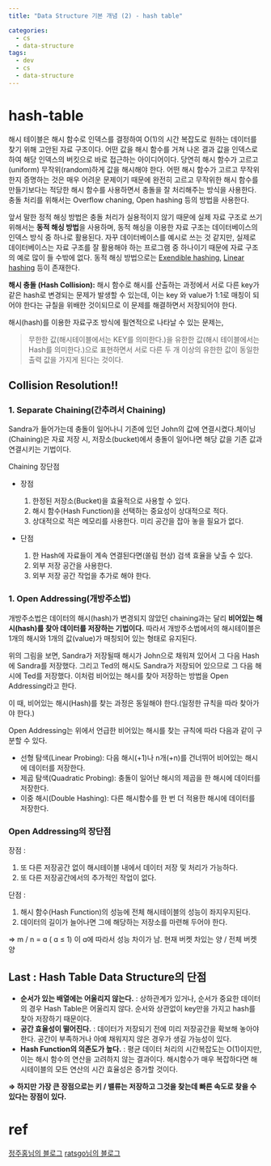 ```yaml
---
title: "Data Structure 기본 개념 (2) - hash table"

categories:
  - cs
  - data-structure
tags:
  - dev
  - cs
  - data-structure
---
```


# hash-table

해시 테이블은 해시 함수로 인덱스를 결정하여 O(1)의 시간 복잡도로 원하는 데이터를 찾기 위해 고안된 자료 구조이다. 어떤 값을 해시 함수를 거쳐 나온 결과 값을 인덱스로 하여 해당 인덱스의 버킷으로 바로 접근하는 아이디어이다. 당연히 해시 함수가 고르고(uniform) 무작위(random)하게 값을 해시해야 한다. 어떤 해시 함수가 고르고 무작위한지 증명하는 것은 매우 어려운 문제이기 때문에 완전히 고르고 무작위한 해시 함수를 만들기보다는 적당한 해시 함수를 사용하면서 충돌을 잘 처리해주는 방식을 사용한다. 충돌 처리를 위해서는 Overflow chaning, Open hashing 등의 방법을 사용한다.

앞서 말한 정적 해싱 방법은 충돌 처리가 실용적이지 않기 때문에 실제 자료 구조로 쓰기 위해서는 **동적 해싱 방법**을 사용하며, 동적 해싱을 이용한 자료 구조는 데이터베이스의 인덱스 방식 중 하나로 활용된다. 자꾸 데이터베이스를 예시로 쓰는 것 같지만, 실제로 데이터베이스는 자료 구조를 잘 활용해야 하는 프로그램 중 하나이기 때문에 자료 구조의 예로 많이 들 수밖에 없다. 동적 해싱 방법으로는 [Exendible hashing](https://en.wikipedia.org/wiki/Extendible_hashing), [Linear hashing](https://en.wikipedia.org/wiki/Linear_hashing) 등이 존재한다.

**해시 충돌 (Hash Collision):** 해시 함수로 해시를 산출하는 과정에서 서로 다른 key가 같은 hash로 변경되는 문제가 발생할 수 있는데, 이는 key 와 value가 1:1로 매칭이 되어야 한다는 규칠을 위배한 것이되므로 이 문제를 해결하면서 저장되어야 한다.

해시(hash)를 이용한 자료구조 방식에 필연적으로 나타날 수 있는 문제는,

> 무한한 값(해시테이블에서는 KEY를 의미한다.)을 유한한 값(해시 테이블에서는 Hash를 의미한다.)으로 표현하면서 서로 다른 두 개 이상의 유한한 값이 동일한 출력 값을 가지게 된다는 것이다.

## Collision Resolution!!

### 1. Separate Chaining(간추려서 Chaining)

Sandra가 들어가는데 충돌이 일어나니 기존에 있던 John의 값에 연결시켰다.체이닝(Chaining)은 자료 저장 시, 저장소(bucket)에서 충돌이 일어나면 해당 값을 기존 값과 연결시키는 기법이다.

Chaining 장단점

- 장점
  1) 한정된 저장소(Bucket)을 효율적으로 사용할 수 있다.
  2) 해시 함수(Hash Function)을 선택하는 중요성이 상대적으로 적다.
  3) 상대적으로 적은 메모리를 사용한다. 미리 공간을 잡아 놓을 필요가 없다.

- 단점
  1) 한 Hash에 자료들이 계속 연결된다면(쏠림 현상) 검색 효율을 낮출 수 있다.
  2) 외부 저장 공간을 사용한다.
  3) 외부 저장 공간 작업을 추가로 해야 한다.

### 1. Open Addressing(개방주소법)

개방주소법은 데이터의 해시(hash)가 변경되지 않았던 chaining과는 달리 **비어있는 해시(hash)를 찾아 데이터를 저장하는 기법이다.** 따라서 개방주소법에서의 해시테이블은 1개의 해시와 1개의 값(value)가 매칭되어 있는 형태로 유지된다.

위의 그림을 보면, Sandra가 저장될때 해시가 John으로 채워져 있어서 그 다음 Hash에 Sandra를 저장했다. 그리고 Ted의 해시도 Sandra가 저장되어 있으므로 그 다음 해시에 Ted를 저장했다. 이처럼 비어있는 해시를 찾아 저장하는 방법을 Open Addressing라고 한다.

이 때, 비어있는 해시(Hash)를 찾는 과정은 동일해야 한다.(일정한 규칙을 따라 찾아가야 한다.)

Open Addressing는 위에서 언급한 비어있는 해시를 찾는 규칙에 따라 다음과 같이 구분할 수 있다.

- 선형 탐색(Linear Probing): 다음 해시(+1)나 n개(+n)를 건너뛰어 비어있는 해시에 데이터를 저장한다.
- 제곱 탐색(Quadratic Probing): 충돌이 일어난 해시의 제곱을 한 해시에 데이터를 저장한다.
- 이중 해시(Double Hashing): 다른 해시함수를 한 번 더 적용한 해시에 데이터를 저장한다.

### Open Addressing의 장단점

장점 :

1) 또 다른 저장공간 없이 해시테이블 내에서 데이터 저장 및 처리가 가능하다.
2) 또 다른 저장공간에서의 추가적인 작업이 없다.

단점 :
1) 해시 함수(Hash Function)의 성능에 전체 해시테이블의 성능이 좌지우지된다.
2) 데이터의 길이가 늘어나면 그에 해당하는 저장소를 마련해 두어야 한다.

⇒ m / n = ɑ ( ɑ ≤ 1) 이 ɑ에 따라서 성능 차이가 남. 현재 버켓 차있는 양 / 전체 버켓 양

## Last : Hash Table Data Structure의 단점

- **순서가 있는 배열에는 어울리지 않는다.**
: 상하관계가 있거나, 순서가 중요한 데이터의 경우 Hash Table은 어울리지 않다. 순서와 상관없이 key만을 가지고 hash를 찾아 저장하기 때문이다.
- **공간 효율성이 떨어진다.**
: 데이터가 저장되기 전에 미리 저장공간을 확보해 놓아야 한다. 공간이 부족하거나 아예 채워지지 않은 경우가 생길 가능성이 있다.
- **Hash Function의 의존도가 높다.**
: 평균 데이터 처리의 시간복잡도는 O(1)이지만, 이는 해시 함수의 연산을 고려하지 않는 결과이다. 해시함수가 매우 복잡하다면 해시테이블의 모든 연산의 시간 효율성은 증가할 것이다.

**⇒ 하지만 가장 큰 장점으로는 키 / 밸류는 저장하고 그것을 찾는데 빠른 속도로 찾을 수 있다는 장점이 있다.**

# ref
[정주홍님의 블로그](https://brunch.co.kr/@toughrogrammer/12)
[ratsgo님의 블로그](https://ratsgo.github.io/data%20structure&algorithm/2017/10/25/hash/)
